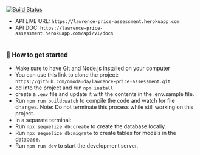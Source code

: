 [![Build Status](https://travis-ci.com/omodauda/lawrence-price-assessment.svg?token=M9un7ja3pnsag2jxkeQp&branch=master)](https://travis-ci.com/omodauda/lawrence-price-assessment)

- API LIVE URL: `https://lawrence-price-assessment.herokuapp.com`
- API DOC: `https://lawrence-price-assessment.herokuapp.com/api/v1/docs`
#

### :rocket: How to get started

- Make sure to have Git and Node.js installed on your computer
- You can use this link to clone the project: `https://github.com/omodauda/lawrence-price-assessment.git`
- cd into the project and run `npm install`
- create a `.env` file and update it with the contents in the .env.sample file.
- Run `npm run build:watch` to compile the code and watch for file changes. Note: Do not terminate this process while still working on this project.
- In a separate terminal:
- Run `npx sequelize db:create` to create the database locally.
- Run `npx sequelize db:migrate` to create tables for models in the database.
- Run `npm run dev` to start the development server.
